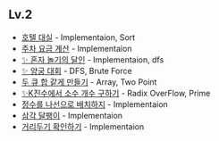 
## Lv.2

- [호텔 대실](/Programmers/problems/LV2/호텔_대실.swift) - Implementaion, Sort
- [주차 요금 계산](/Programmers/problems/LV2/주차_요금_계산.swift) - Implementaion
- [✨ 혼자 놀기의 달인](/Programmers/problems/LV2/혼자_놀기의_달인.swift) - Implementaion, dfs
- [✨ 양궁 대회](/Programmers/problems/LV2/양궁대회.swift) - DFS, Brute Force
- [두 큐 합 같게 만들기](/Programmers/problems/LV2/두_큐_합_같게_만들기.swift) - Array, Two Point
- [✨K진수에서 소수 개수 구하기](/Programmers/problems/LV2/K진수에서_소수_개수_구하기.swift) - Radix OverFlow, Prime
- [정수를 나선으로 배치하지](/Programmers/problems/LV2/정수를_나선형으로_배치하기.swift) - Implementaion
- [삼각 달팽이](/Programmers/problems/LV2/%EC%82%BC%EA%B0%81_%EB%8B%AC%ED%8C%BD%EC%9D%B4.swift) - Implementaion
- [거리두기 확인하기](/Programmers/problems/LV2/%EA%B1%B0%EB%A6%AC%EB%91%90%EA%B8%B0_%ED%99%95%EC%9D%B8%ED%95%98%EA%B8%B0.swift) - Implementaion
